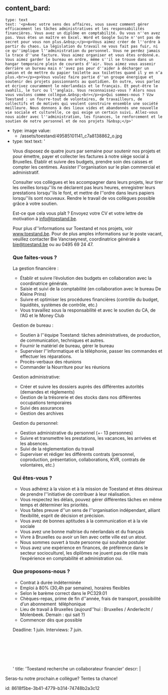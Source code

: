 content_bard:
  -
    type: text
    text: '<p>Avec votre sens des affaires, vous savez comment gérer efficacement les tâches administratives et les responsabilités financières. Vous avez un diplôme en comptabilité. Ou vous n''en avez pas. Vous êtes un maître en Excel. Word et Google Suite n''ont pas de secret pour vous non plus.&nbsp;</p><p>Vous aimez créer de l''ordre à partir du chaos. La législation du travail ne vous fait pas fuir, ni ce qu''implique l''administration du personnel. Vous ne perdez jamais la trace d''une facture. Vous aimez organiser et vous êtes ordonné.e. Vous aimez garder le bureau en ordre, même s''il se trouve dans un hangar temporaire plein de courants d''air. Vous aimez vous asseoir derrière un bureau mais n''avez pas peur d''aider à décharger un camion et de mettre du papier toilette aux toilettes quand il y en n’a plus.<br></p><p>Vous voulez faire partie d''un groupe énergique et soutenir des projets passionnants au quotidien. En outre, vous parlez et écrivez couramment le néerlandais et le français. Et peut-être le swahili, le turc ou l''anglais. Vous reconnaissez-vous ? Alors nous vous voulons comme collègue.&nbsp;<br></p><p>Qui sommes-nous ? Vzw Toestand : un fourre-tout de volontaires, de travailleurs, de collectifs et de motivés qui veulent construire ensemble une société meilleure. Nous donnons à des lieux vides et abandonnés une nouvelle vie sociale et culturelle, ce qui exige un certain suivi. Allez-vous nous aider avec l''administration, les finances, le renforcement et le soutien de notre personnel et de nos projets ?&nbsp;</p>'
  -
    type: image
    value:
      - /assets/toestand/49585101141_c7a8138862_o.jpg
  -
    type: text
    text: '<p>Vous disposez de quatre jours par semaine pour soutenir nos projets et pour émettre, payer et collecter les factures à notre siège social à Bruxelles. Établir et suivre des budgets, prendre soin des caisses et compter les centimes. Assister l''organisation sur le plan commercial et administratif.&nbsp;<br></p><p>Consulter vos collègues et les accompagner dans leurs projets, leur tirer les oreilles lorsqu''ils ne déclarent pas leurs heures, enregistrer leurs prestations lorsqu''ils le font, et mettre de l''ordre dans leurs papiers lorsqu''ils sont nouveaux. Rendre le travail de vos collègues possible grâce à votre soutien.<br></p><p>Est-ce que cela vous plaît ? Envoyez votre CV et votre lettre de motivation à <a>info@toestand.be</a>.</p><p>Pour plus d''informations sur Toestand et nos projets, voir www.toestand.be. Pour de plus amples informations sur le poste vacant, veuillez contacter Bie Vancraeynest, coordinatrice générale à bie@toestand.be ou au 0495 69 24 47.</p><h3>Que faites-vous ?</h3><p>La gestion financière :<br></p><ul><li>Établir et suivre l’évolution des budgets en collaboration avec la coordinatrice générale.</li><li>Saisie et suivi de la comptabilité (en collaboration avec le bureau De Kleine Prins)</li><li>Suivre et optimiser les procédures financières (contrôle du budget, liquidités, systèmes de contrôle, etc.)&nbsp;</li><li>Vous travaillez sous la responsabilité et avec le soutien du CA, de l’AG et le Money Club</li></ul><p>Gestion de bureau :<br></p><ul><li>Soutien à l''équipe Toestand: tâches administratives, de production, de communication, techniques et autres.</li><li>Fournir le matériel de bureau, gérer le bureau</li><li>Superviser l''informatique et la téléphonie, passer les commandes et effectuer les réparations.</li><li>Procès-verbaux des réunions</li><li>Commander la Nourriture pour les réunions</li></ul><p>Gestion administrative:<br></p><ul><li>Créer et suivre les dossiers auprès des différentes autorités (demandes et règlements)</li><li>Gestion de la trésorerie et des stocks dans nos différentes occupations temporaires</li><li>Suivi des assurances&nbsp;</li></ul><ul><li>Gestion des archives</li></ul><p>Gestion du personnel:<br></p><ul><li>Gestion administrative du personnel (+- 13 personnes)</li><li>Suivre et transmettre les prestations, les vacances, les arrivées et les absences.</li><li>Suivi de la réglementation du travail</li><li>Superviser et rédiger les différents contrats (personnel, coproduction, présentation, collaborations, KVR, contrats de volontaires, etc.)</li></ul><h3>Qui êtes-vous ?</h3><ul><li>Vous adhérez à la vision et à la mission de Toestand et êtes désireux de prendre l''initiative de contribuer à leur réalisation.</li><li>Vous respectez les délais, pouvez gérer différentes tâches en même temps et déterminer les priorités.</li><li>Vous faites preuve d''un sens de l''organisation indépendant, alliant flexibilité, esprit de décision et précision.</li><li>Vous avez de bonnes aptitudes à la communication et à la vie sociale&nbsp;</li><li>Vous avez une bonne maîtrise du néerlandais et du français</li><li>Vivre à Bruxelles ou avoir un lien avec cette ville est un atout.</li><li>Nous sommes ouvert à toute personne qui souhaite postuler</li><li>Vous avez une expérience en finances, de préférence dans le secteur socioculturel, les diplômes ne jouent pas de rôle mais l’expérience en comptabilité et administration oui.</li></ul><h3>Que proposons-nous ?</h3><ul><li>Contrat à durée indéterminée</li><li>Emploi à 80% (30,4h par semaine), horaires flexibles</li><li>Selon le barème correct dans le PC329.01</li><li>Chèques-repas, prime de fin d''année, frais de transport, possibilité d’un abonnement&nbsp; téléphonique</li><li>Lieu de travail à Bruxelles (aujourd''hui : Bruxelles / Anderlecht / Molenbeek. Demain : qui sait ?)</li><li>Commencer dès que possible</li></ul><p>Deadline: 1 juin. Interviews: 7 juin.&nbsp;</p><p><br></p><p>&nbsp;<br></p><p><br></p>'
title: 'Toestand recherche un collaborateur financier'
descr: |
  <p>Seras-tu notre prochain.e collègue? Tentes ta chance!
  </p>
  
id: 8618f5be-3b41-4779-b314-74748b2a3c12
